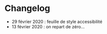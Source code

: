# Changelog

- 29 février 2020 : feuille de style accessibilité
- 13 février 2020 : on repart de zéro...
